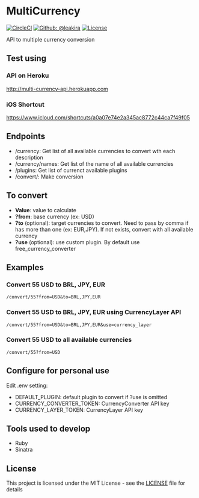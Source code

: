 # MultiCurrency

[![CircleCI](https://circleci.com/gh/multi-currency/api.svg?style=svg)](https://circleci.com/gh/multi-currency/api)
[![Github: @leakira](https://img.shields.io/badge/contact-@leakira-blue.svg?style=flat)](https://github.com/leakira)
[![License](http://img.shields.io/badge/license-MIT-green.svg?style=flat)](LICENSE)

API to multiple currency conversion

## Test using
### API on Heroku
http://multi-currency-api.herokuapp.com

### iOS Shortcut
https://www.icloud.com/shortcuts/a0a07e74e2a345ac8772c44ca7f49f05

## Endpoints
- /currency: Get list of all available currencies to convert wth each description
- /currency/names: Get list of the name of all available currencies
- /plugins: Get list of currenct available plugins
- /convert/: Make conversion

## To convert
- **Value**: value to calculate
- **?from**: base currency (ex: USD)
- **?to** (optional): target currencies to convert. Need to pass by comma if has more than one (ex: EUR,JPY). If not exists, convert with all available currency
- **?use** (optional): use custom plugin. By default use free_currency_converter

## Examples
### Convert 55 USD to BRL, JPY, EUR
```
/convert/55?from=USD&to=BRL,JPY,EUR
```

### Convert 55 USD to BRL, JPY, EUR using CurrencyLayer API
```
/convert/55?from=USD&to=BRL,JPY,EUR&use=currency_layer
```

### Convert 55 USD to all available currencies
```
/convert/55?from=USD
```

## Configure for personal use
Edit .env setting:
- DEFAULT_PLUGIN: default plugin to convert if ?use is omitted
- CURRENCY_CONVERTER_TOKEN: CurrencyConverter API key
- CURRENCY_LAYER_TOKEN: CurrencyLayer API key

## Tools used to develop
- Ruby
- Sinatra

## License
This project is licensed under the MIT License - see the [LICENSE](LICENSE) file for details
